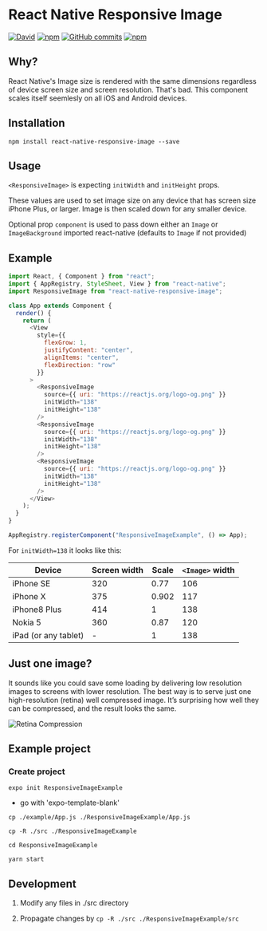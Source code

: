 # React Native Responsive Image

[![David](https://david-dm.org/dharmoslap/react-native-responsive-image.svg)](https://david-dm.org/dharmoslap/react-native-responsive-image)
[![npm](https://img.shields.io/npm/v/react-native-responsive-image.svg)](https://www.npmjs.com/package/react-native-responsive-image)
[![GitHub commits](https://img.shields.io/github/commits-since/dharmoslap/react-native-responsive-image/2.1.0.svg?maxAge=2592000)]()
[![npm](https://img.shields.io/npm/dt/react-native-responsive-image.svg?maxAge=2592000)](https://www.npmjs.com/package/react-native-responsive-image)

## Why?

React Native's Image size is rendered with the same dimensions regardless of device screen size and screen resolution. That's bad. This component scales itself seemlesly on all iOS and Android devices.

## Installation

`npm install react-native-responsive-image --save`

## Usage

`<ResponsiveImage>` is expecting `initWidth` and `initHeight` props.

These values are used to set image size on any device that has screen size iPhone Plus, or larger.
Image is then scaled down for any smaller device.

Optional prop `component` is used to pass down either an `Image` or `ImageBackground` imported react-native (defaults to `Image` if not provided)

## Example

```javascript
import React, { Component } from "react";
import { AppRegistry, StyleSheet, View } from "react-native";
import ResponsiveImage from "react-native-responsive-image";

class App extends Component {
  render() {
    return (
      <View
        style={{
          flexGrow: 1,
          justifyContent: "center",
          alignItems: "center",
          flexDirection: "row"
        }}
      >
        <ResponsiveImage
          source={{ uri: "https://reactjs.org/logo-og.png" }}
          initWidth="138"
          initHeight="138"
        />
        <ResponsiveImage
          source={{ uri: "https://reactjs.org/logo-og.png" }}
          initWidth="138"
          initHeight="138"
        />
        <ResponsiveImage
          source={{ uri: "https://reactjs.org/logo-og.png" }}
          initWidth="138"
          initHeight="138"
        />
      </View>
    );
  }
}

AppRegistry.registerComponent("ResponsiveImageExample", () => App);
```

For `initWidth=138` it looks like this:

| Device               | Screen width | Scale | `<Image>` width |
| -------------------- | ------------ | ----- | --------------- |
| iPhone SE            | 320          | 0.77  | 106             |
| iPhone X             | 375          | 0.902 | 117             |
| iPhone8 Plus         | 414          | 1     | 138             |
| Nokia 5              | 360          | 0.87  | 120             |
| iPad (or any tablet) | -            | 1     | 138             |

## Just one image?

It sounds like you could save some loading by delivering low resolution images to screens with lower resolution. The best way is to serve just one high-resolution (retina) well compressed image. It’s surprising how well they can be compressed, and the result looks the same.

![Retina Compression](https://raw.githubusercontent.com/Dharmoslap/react-native-responsive-image/master/retina.png)

## Example project

### Create project

`expo init ResponsiveImageExample`

- go with 'expo-template-blank'

`cp ./example/App.js ./ResponsiveImageExample/App.js`

`cp -R ./src ./ResponsiveImageExample`

`cd ResponsiveImageExample`

`yarn start`

## Development

1. Modify any files in ./src directory

2. Propagate changes by `cp -R ./src ./ResponsiveImageExample/src`
